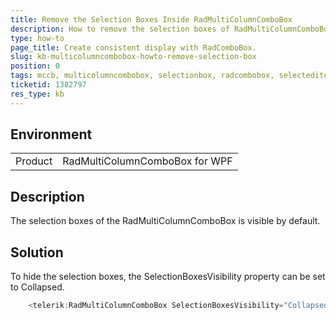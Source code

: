 ```yaml
---
title: Remove the Selection Boxes Inside RadMultiColumnComboBox
description: How to remove the selection boxes of RadMultiColumnComboBox.
type: how-to
page_title: Create consistent display with RadComboBox.
slug: kb-multicolumncombobox-howto-remove-selection-box
position: 0
tags: mccb, multicolumncombobox, selectionbox, radcombobox, selecteditem, selection, consistent, remove, close, button
ticketid: 1382797
res_type: kb
---
```


## Environment
<table>
	<tr>
		<td>Product</td>
		<td>RadMultiColumnComboBox for WPF</td>
	</tr>
</table>


## Description
The selection boxes of the RadMultiColumnComboBox is visible by default.

## Solution

To hide the selection boxes, the SelectionBoxesVisibility property can be set to Collapsed.


```C#
	<telerik:RadMultiColumnComboBox SelectionBoxesVisibility="Collapsed"/>
```
